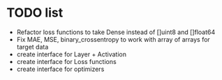 # TODO list

- Refactor loss functions to take Dense instead of []uint8 and []float64
- Fix MAE, MSE, binary_crossentropy to work with array of arrays for target data
- create interface for Layer + Activation
- create interface for Loss functions
- create interface for optimizers
